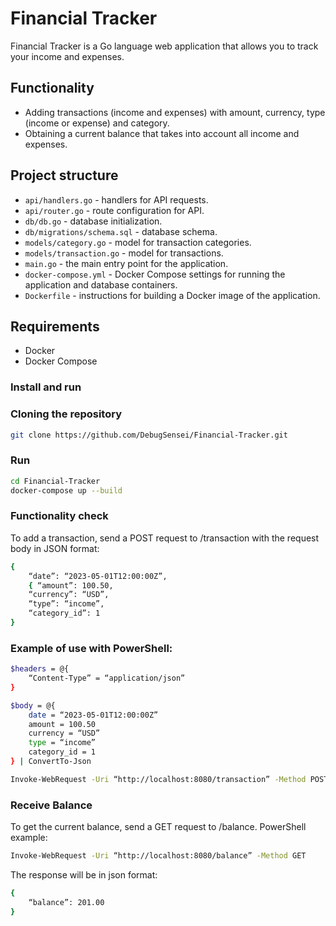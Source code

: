 # Financial Tracker

Financial Tracker is a Go language web application that allows you to track your income and expenses.

## Functionality

- Adding transactions (income and expenses) with amount, currency, type (income or expense) and category.
- Obtaining a current balance that takes into account all income and expenses.

## Project structure

- `api/handlers.go` - handlers for API requests.
- `api/router.go` - route configuration for API.
- `db/db.go` - database initialization.
- `db/migrations/schema.sql` - database schema.
- `models/category.go` - model for transaction categories.
- `models/transaction.go` - model for transactions.
- `main.go` - the main entry point for the application.
- `docker-compose.yml` - Docker Compose settings for running the application and database containers.
- `Dockerfile` - instructions for building a Docker image of the application.

## Requirements

- Docker
- Docker Compose

### Install and run

### Cloning the repository
```bash
git clone https://github.com/DebugSensei/Financial-Tracker.git
```
### Run
```bash
cd Financial-Tracker
docker-compose up --build
```
### Functionality check
To add a transaction, send a POST request to /transaction with the request body in JSON format:
```bash
{
    “date”: “2023-05-01T12:00:00Z”,
    { “amount”: 100.50,
    “currency”: “USD”,
    “type”: “income”,
    “category_id”: 1
}
```

### Example of use with PowerShell:
```bash
$headers = @{
    “Content-Type” = “application/json”
}

$body = @{
    date = “2023-05-01T12:00:00Z”
    amount = 100.50
    currency = “USD”
    type = “income”
    category_id = 1
} | ConvertTo-Json

Invoke-WebRequest -Uri “http://localhost:8080/transaction” -Method POST -Headers $headers -Body $body
```

### Receive Balance
To get the current balance, send a GET request to /balance.
PowerShell example:

```bash
Invoke-WebRequest -Uri “http://localhost:8080/balance” -Method GET
```
The response will be in json format:
```bash
{
    “balance”: 201.00
}
```